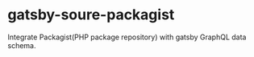 # gatsby-soure-packagist
Integrate Packagist(PHP package repository) with gatsby GraphQL data schema.
